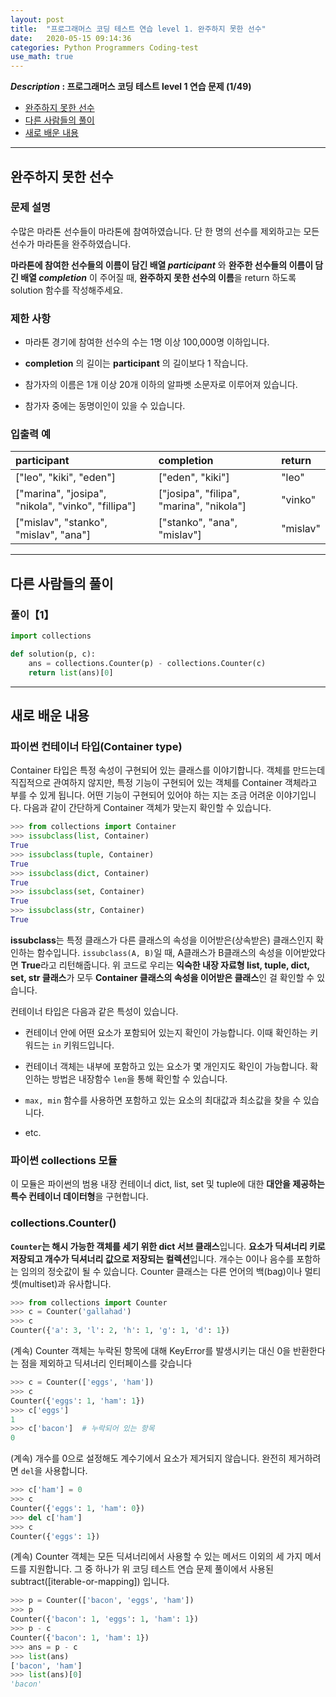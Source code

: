 ```yaml
---
layout: post
title:  "프로그래머스 코딩 테스트 연습 level 1. 완주하지 못한 선수"
date:   2020-05-15 09:14:36 
categories: Python Programmers Coding-test
use_math: true
---
```


**_Description_ : 프로그래머스 코딩 테스트 level 1 연습 문제 (1/49)**

* [완주하지 못한 선수](#problem-description)
* [다른 사람들의 풀이](#problem-solution)
* [새로 배운 내용](#deep)

***

## 완주하지 못한 선수 <a id="problem-description"></a>

### 문제 설명
수많은 마라톤 선수들이 마라톤에 참여하였습니다. 단 한 명의 선수를 제외하고는 모든 선수가 마라톤을 완주하였습니다. 

**마라톤에 참여한 선수들의 이름이 담긴 배열 _participant_**
와 **완주한 선수들의 이름이 담긴 배열 _completion_**
이 주어질 때, **완주하지 못한 선수의 이름**을 return 하도록 solution 함수를 작성해주세요.  


### 제한 사항

* 마라톤 경기에 참여한 선수의 수는 1명 이상 100,000명 이하입니다.

* __completion__
의 길이는 
__participant__
의 길이보다 1 작습니다.

* 참가자의 이름은 1개 이상 20개 이하의 알파벳 소문자로 이루어져 있습니다. 

* 참가자 중에는 동명이인이 있을 수 있습니다.


### 입출력 예

| participant | completion | return |
| :---------- | :--------- | :----- |
| ["leo", "kiki", "eden"] | ["eden", "kiki"] | "leo" |
| ["marina", "josipa", "nikola", "vinko", "fillipa"] | ["josipa", "filipa", "marina", "nikola"] | "vinko" |
| ["mislav", "stanko", "mislav", "ana"] | ["stanko", "ana", "mislav"] | "mislav" |

***

## 다른 사람들의 풀이 <a id="problem-solution"></a>

### 풀이【1】
```python
import collections

def solution(p, c):
    ans = collections.Counter(p) - collections.Counter(c)
    return list(ans)[0]
```

***

## 새로 배운 내용 <a id="deep"></a>

### 파이썬 컨테이너 타입(Container type)

Container 타입은 특정 속성이 구현되어 있는 클래스를 이야기합니다. 객체를 만드는데 직집적으로 관여하지 않지만, 특정 기능이 구현되어 있는 객체를 Container 객체라고 부를 수 있게 됩니다. 어떤 기능이 구현되어 있어야 하는 지는 조금 어려운 이야기입니다. 다음과 같이 간단하게 Container 객체가 맞는지 확인할 수 있습니다.

```python repl
>>> from collections import Container
>>> issubclass(list, Container)
True
>>> issubclass(tuple, Container)
True
>>> issubclass(dict, Container)
True
>>> issubclass(set, Container)
True
>>> issubclass(str, Container)
True
```

**issubclass**는 특정 클래스가 다른 클래스의 속성을 이어받은(상속받은) 클래스인지 확인하는 함수입니다. `issubclass(A, B)`일 때, A클래스가 B클래스의 속성을 이어받았다면 **True**라고 리턴해줍니다. 위 코드로 우리는 **익숙한 내장 자료형 list, tuple, dict, set, str 클래스**가 모두 **Container 클래스의 속성을 이어받은 클래스**인 걸 확인할 수 있습니다.

컨테이너 타입은 다음과 같은 특성이 있습니다.

* 컨테이너 안에 어떤 요소가 포함되어 있는지 확인이 가능합니다. 이때 확인하는 키워드는 `in` 키워드입니다.

* 컨테이너 객체는 내부에 포함하고 있는 요소가 몇 개인지도 확인이 가능합니다. 확인하는 방법은 내장함수 `len`을 통해 확인할 수 있습니다.

* `max, min` 함수를 사용하면 포함하고 있는 요소의 최대값과 최소값을 찾을 수 있습니다.

* etc.


### 파이썬 collections 모듈

이 모듈은 파이썬의 범용 내장 컨테이너 dict, list, set 및 tuple에 대한 **대안을 제공하는 특수 컨테이너 데이터형**을 구현합니다.


### collections.Counter()

**`Counter`는 해시 가능한 객체를 세기 위한 dict 서브 클래스**입니다. **요소가 딕셔너리 키로 저장되고 개수가 딕셔너리 값으로 저장되는 컬렉션**입니다. 개수는 0이나 음수를 포함하는 임의의 정숫값이 될 수 있습니다. Counter 클래스는 다른 언어의 백(bag)이나 멀티 셋(multiset)과 유사합니다.

```python repl
>>> from collections import Counter
>>> c = Counter('gallahad')
>>> c
Counter({'a': 3, 'l': 2, 'h': 1, 'g': 1, 'd': 1})
```

(계속) Counter 객체는 누락된 항목에 대해 KeyError를 발생시키는 대신 0을 반환한다는 점을 제외하고 딕셔너리 인터페이스를 갖습니다

```python repl
>>> c = Counter(['eggs', 'ham'])
>>> c
Counter({'eggs': 1, 'ham': 1})
>>> c['eggs']
1
>>> c['bacon']  # 누락되어 있는 항목 
0
```

(계속) 개수를 0으로 설정해도 계수기에서 요소가 제거되지 않습니다. 완전히 제거하려면 `del`을 사용합니다.

```python repl
>>> c['ham'] = 0
>>> c
Counter({'eggs': 1, 'ham': 0})
>>> del c['ham']
>>> c
Counter({'eggs': 1})
```

(계속) Counter 객체는 모든 딕셔너리에서 사용할 수 있는 메서드 이외의 세 가지 메서드를 지원합니다. 그 중 하나가 위 코딩 테스트 연습 문제 풀이에서 사용된 subtract([iterable-or-mapping]) 입니다. 

```python repl
>>> p = Counter(['bacon', 'eggs', 'ham'])
>>> p
Counter({'bacon': 1, 'eggs': 1, 'ham': 1})
>>> p - c
Counter({'bacon': 1, 'ham': 1})
>>> ans = p - c
>>> list(ans)
['bacon', 'ham']
>>> list(ans)[0]
'bacon'
```





